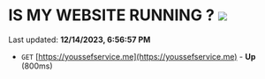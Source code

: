 # IS MY WEBSITE RUNNING ? [![](https://img.shields.io/static/v1?label=Sponsor&message=%E2%9D%A4&logo=GitHub&color=%23fe8e86)](https://github.com/sponsors/<username>)

Last updated: **12/14/2023, 6:56:57 PM**

- `GET` [https://youssefservice.me](https://youssefservice.me) - **Up** (800ms)
